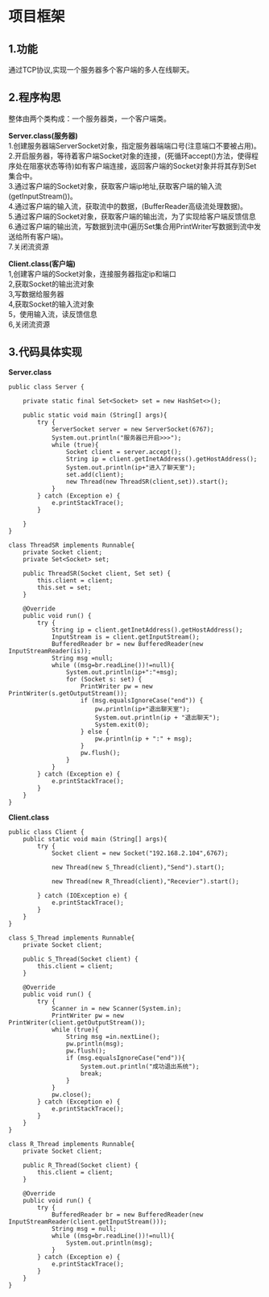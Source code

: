 #  项目框架  
## 1.功能  
通过TCP协议,实现一个服务器多个客户端的多人在线聊天。  

## 2.程序构思  
整体由两个类构成：一个服务器类，一个客户端类。  

**Server.class(服务器)**   
1.创建服务器端ServerSocket对象，指定服务器端端口号(注意端口不要被占用)。  
2.开启服务器，等待着客户端Socket对象的连接，(死循环accept()方法，使得程序处在阻塞状态等待)如有客户端连接，返回客户端的Socket对象并将其存到Set集合中。  
3.通过客户端的Socket对象，获取客户端ip地址,获取客户端的输入流(getInputStream())。  
4.通过客户端的输入流，获取流中的数据，(BufferReader高级流处理数据)。  
5.通过客户端的Socket对象，获取客户端的输出流，为了实现给客户端反馈信息   
6.通过客户端的输出流，写数据到流中(遍历Set集合用PrintWriter写数据到流中发送给所有客户端)。  
7.关闭流资源   

**Client.class(客户端)**  
1,创建客户端的Socket对象，连接服务器指定ip和端口  
2,获取Socket的输出流对象  
3,写数据给服务器  
4,获取Socket的输入流对象  
5，使用输入流，读反馈信息  
6,关闭流资源  

## 3.代码具体实现  
**Server.class**  
```
public class Server {

    private static final Set<Socket> set = new HashSet<>();

    public static void main (String[] args){
        try {
            ServerSocket server = new ServerSocket(6767);
            System.out.println("服务器已开启>>>");
            while (true){
                Socket client = server.accept();
                String ip = client.getInetAddress().getHostAddress();
                System.out.println(ip+"进入了聊天室");
                set.add(client);
                new Thread(new ThreadSR(client,set)).start();
            }
        } catch (Exception e) {
            e.printStackTrace();
        }

    }
}

class ThreadSR implements Runnable{
    private Socket client;
    private Set<Socket> set;

    public ThreadSR(Socket client, Set set) {
        this.client = client;
        this.set = set;
    }

    @Override
    public void run() {
        try {
            String ip = client.getInetAddress().getHostAddress();
            InputStream is = client.getInputStream();
            BufferedReader br = new BufferedReader(new InputStreamReader(is));
            String msg =null;
            while ((msg=br.readLine())!=null){
                System.out.println(ip+":"+msg);
                for (Socket s: set) {
                    PrintWriter pw = new PrintWriter(s.getOutputStream());
                    if (msg.equalsIgnoreCase("end")) {
                        pw.println(ip+"退出聊天室");
                        System.out.println(ip + "退出聊天");
                        System.exit(0);
                    } else {
                        pw.println(ip + ":" + msg);
                    }
                    pw.flush();
                }
            }
        } catch (Exception e) {
            e.printStackTrace();
        }
    }
}
```

**Client.class**  
```
public class Client {
    public static void main (String[] args){
        try {
            Socket client = new Socket("192.168.2.104",6767);
            
            new Thread(new S_Thread(client),"Send").start();
            
            new Thread(new R_Thread(client),"Recevier").start();
            
        } catch (IOException e) {
            e.printStackTrace();
        }
    }
}

class S_Thread implements Runnable{
    private Socket client;

    public S_Thread(Socket client) {
        this.client = client;
    }

    @Override
    public void run() {
        try {
            Scanner in = new Scanner(System.in);
            PrintWriter pw = new PrintWriter(client.getOutputStream());
            while (true){
                String msg =in.nextLine();
                pw.println(msg);
                pw.flush();
                if (msg.equalsIgnoreCase("end")){
                    System.out.println("成功退出系统");
                    break;
                }
            }
            pw.close();
        } catch (Exception e) {
            e.printStackTrace();
        }
    }
}

class R_Thread implements Runnable{
    private Socket client;

    public R_Thread(Socket client) {
        this.client = client;
    }

    @Override
    public void run() {
        try {
            BufferedReader br = new BufferedReader(new InputStreamReader(client.getInputStream()));
            String msg = null;
            while ((msg=br.readLine())!=null){
                System.out.println(msg);
            }
        } catch (Exception e) {
            e.printStackTrace();
        }
    }
}
```
